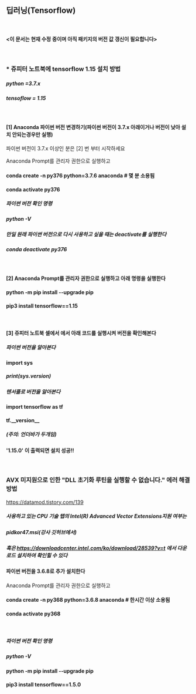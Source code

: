##  딥러닝(Tensorflow)
<br>

#### <이 문서는 현재 수정 중이며 아직 패키지의 버전 값 갱신이 필요합니다>

<br>

### \* 쥬피터 노트북에 tensorflow 1.15 설치 방법

##### python =3.7.x  
##### tensoflow = 1.15

<br>

#### [1] Anaconda 파이썬 버전 변경하기(파이썬 버전이 3.7.x 아래이거나 버전이 낮아 설치 안되는경우만 실행)
파이썬 버전이 3.7.x 이상인 분은 [2] 번 부터 시작하세요

Anaconda Prompt를 관리자 권한으로 실행하고
#### conda create -n py376 python=3.7.6 anaconda    # 몇 분 소용됨  
#### conda activate py376

##### 파이썬 버전 확인 명령
##### python -V
##### 만일 원래 파이썬 버전으로 다시 사용하고 싶을 때는 deactivate를 실행한다
##### conda deactivate py376
<br>

#### [2] Anaconda Prompt를 관리자 권한으로 실행하고 아래 명령을 실행한다

#### python -m pip install --upgrade pip
#### pip3 install tensorflow==1.15
<br>

#### [3] 쥬피터 노트북 셀에서 에서 아래 코드를 실행시켜 버전을 확인해본다

##### 파이썬 버전을 알아본다
#### import sys
##### print(sys.version)

##### 텐서플로 버전을 알아본다
#### import tensorflow as tf
#### tf.\_\_version\_\_   
##### (주의: 언더바가 두개임) 
#### '1.15.0' 이 출력되면 설치 성공!!
<br>

### AVX 미지원으로 인한 "DLL 초기화 루틴을 실행할 수 없습니다." 에러 해결방법 <br>
https://datamod.tistory.com/139
<br>

##### 사용하고 있는 CPU 기술 탭의 Intel(R) Advanced Vector Extensions지원 여부는
##### pidkor47.msi(강사 깃허브에서)
##### 혹은 https://downloadcenter.intel.com/ko/download/28539?v=t 에서 다운로드 설치하여 확인힐 수 있다

#### 파이썬 버전을 3.6.8로 추가 설치한다
Anaconda Prompt를 관리자 권한으로 실행하고
#### conda create -n py368 python=3.6.8 anaconda    # 한시간 이상 소용됨  
#### conda activate py368
<br>

##### 파이썬 버전 확인 명령
##### python -V
#### python -m pip install --upgrade pip
#### pip3 install tensorflow==1.5.0

<br>
